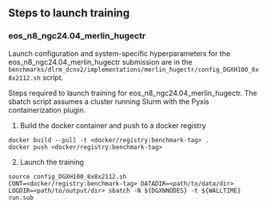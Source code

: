## Steps to launch training

### eos_n8_ngc24.04_merlin_hugectr

Launch configuration and system-specific hyperparameters for the
eos_n8_ngc24.04_merlin_hugectr submission are in the
`benchmarks/dlrm_dcnv2/implementations/merlin_hugectr/config_DGXH100_8x8x2112.sh` script.

Steps required to launch training for eos_n8_ngc24.04_merlin_hugectr.  The sbatch
script assumes a cluster running Slurm with the Pyxis containerization plugin.

1. Build the docker container and push to a docker registry

```
docker build --pull -t <docker/registry:benchmark-tag> .
docker push <docker/registry:benchmark-tag>
```

2. Launch the training
```
source config_DGXH100_8x8x2112.sh
CONT=<docker/registry:benchmark-tag> DATADIR=<path/to/data/dir> LOGDIR=<path/to/output/dir> sbatch -N ${DGXNNODES} -t ${WALLTIME} run.sub
```
